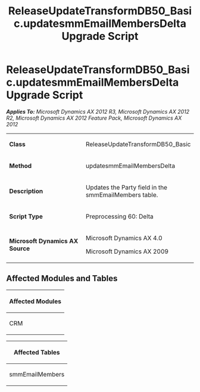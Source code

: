 ﻿---
title: ReleaseUpdateTransformDB50_Basic.updatesmmEmailMembersDelta Upgrade Script
TOCTitle: ReleaseUpdateTransformDB50_Basic.updatesmmEmailMembersDelta Upgrade Script
ms:assetid: 06195e37-710e-6864-7223-9406480bf2b1
ms:mtpsurl: https://msdn.microsoft.com/en-us/library/JJ684737(v=AX.60)
ms:contentKeyID: 49706433
ms.date: 05/18/2015
mtps_version: v=AX.60
---

# ReleaseUpdateTransformDB50\_Basic.updatesmmEmailMembersDelta Upgrade Script 


_**Applies To:** Microsoft Dynamics AX 2012 R3, Microsoft Dynamics AX 2012 R2, Microsoft Dynamics AX 2012 Feature Pack, Microsoft Dynamics AX 2012_

<table>
<colgroup>
<col style="width: 50%" />
<col style="width: 50%" />
</colgroup>
<tbody>
<tr class="odd">
<td><p><strong>Class</strong></p></td>
<td><p>ReleaseUpdateTransformDB50_Basic</p></td>
</tr>
<tr class="even">
<td><p><strong>Method</strong></p></td>
<td><p>updatesmmEmailMembersDelta</p></td>
</tr>
<tr class="odd">
<td><p><strong>Description</strong></p></td>
<td><p>Updates the Party field in the smmEmailMembers table.</p></td>
</tr>
<tr class="even">
<td><p><strong>Script Type</strong></p></td>
<td><p>Preprocessing 60: Delta</p></td>
</tr>
<tr class="odd">
<td><p><strong>Microsoft Dynamics AX Source</strong></p></td>
<td><p>Microsoft Dynamics AX 4.0</p>
<p>Microsoft Dynamics AX 2009</p></td>
</tr>
</tbody>
</table>


## Affected Modules and Tables

<table>
<colgroup>
<col style="width: 100%" />
</colgroup>
<thead>
<tr class="header">
<th><p>Affected Modules</p></th>
</tr>
</thead>
<tbody>
<tr class="odd">
<td><p>CRM</p></td>
</tr>
</tbody>
</table>


<table>
<colgroup>
<col style="width: 100%" />
</colgroup>
<thead>
<tr class="header">
<th><p>Affected Tables</p></th>
</tr>
</thead>
<tbody>
<tr class="odd">
<td><p>smmEmailMembers</p></td>
</tr>
</tbody>
</table>

  


